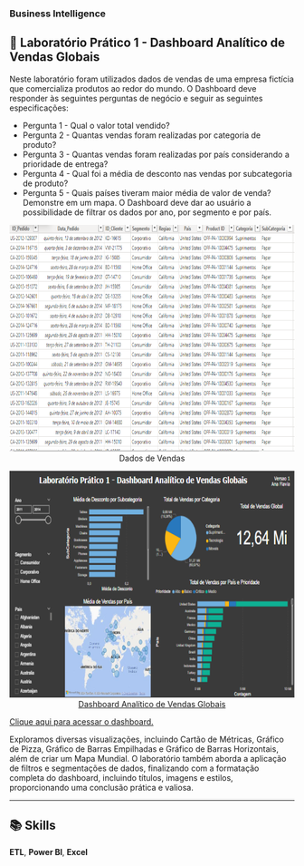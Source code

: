 
### Business Intelligence

## 📍 Laboratório Prático 1 - Dashboard Analítico de Vendas Globais
Neste laboratório foram utilizados dados de vendas de uma empresa fictícia que comercializa produtos ao redor do mundo.
O Dashboard deve responder às seguintes perguntas de negócio e seguir as seguintes especificações:
- Pergunta 1 - Qual o valor total vendido?
- Pergunta 2 - Quantas vendas foram realizadas por categoria de produto?
- Pergunta 3 - Quantas vendas foram realizadas por país considerando a prioridade de entrega?
- Pergunta 4 - Qual foi a média de desconto nas vendas por subcategoria de produto?
- Pergunta 5 - Quais países tiveram maior média de valor de venda? Demonstre em um mapa.
O Dashboard deve dar ao usuário a possibilidade de filtrar os dados por ano, por segmento e por país.

<p align="center">
<img src="https://github.com/anaflavialoredo/BI_Vendas_Globais/blob/main/dados.png" border="0"  height="400" "width="670"> <br>
  Dados de Vendas <a href="/">
</p>

<p align="center">
<img src="https://github.com/anaflavialoredo/BI_Vendas_Globais/blob/main/dash.png" border="0"  height="400" "width="700"> <br>
  Dashboard Analítico de Vendas Globais  <a href="/">
</p>

 <a href="https://edufecap-my.sharepoint.com/:u:/g/personal/ana_santos22_edu_fecap_br/ES_NrTiO_FdAjIkrfMU-dSoBrcHjywwiPnDh_A6M46vhGg?e=ZhCxb9"> Clique aqui para acessar o dashboard. </a> <br>



Exploramos diversas visualizações, incluindo Cartão de Métricas, Gráfico de Pizza, Gráfico de Barras Empilhadas e Gráfico de Barras Horizontais, além de criar um Mapa Mundial. O laboratório também aborda a aplicação de filtros e segmentações de dados, finalizando com a formatação completa do dashboard, incluindo títulos, imagens e estilos, proporcionando uma conclusão prática e valiosa.

---

## 📚 Skills

 **ETL**, **Power BI**, **Excel**

